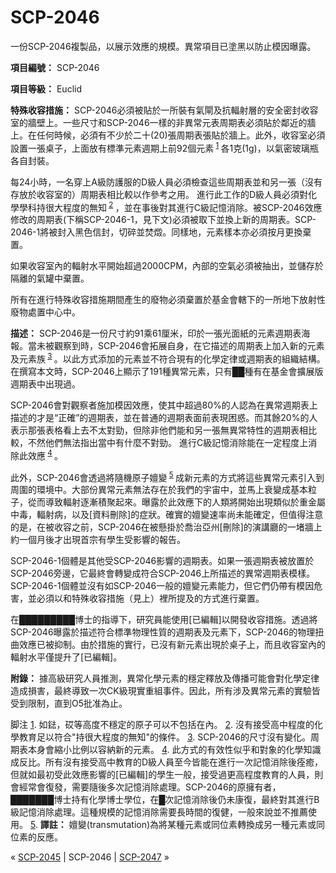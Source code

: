 # SCP-2046
                        




一份SCP-2046複製品，以展示效應的規模。異常項目已塗黑以防止模因曝露。



**項目編號：** SCP-2046

**項目等級：** Euclid

**特殊收容措施：** SCP-2046必須被貼於一所裝有氣閘及抗輻射層的安全密封收容室的牆壁上。一些尺寸和SCP-2046一樣的非異常元表周期表必須貼於鄰近的牆上。在任何時候，必須有不少於二十(20)張周期表張貼於牆上。此外，收容室必須設置一張桌子，上面放有標準元素週期上前92個元素<sup class='footnoteref'>
 <a shape='rect' class='footnoteref' id='footnoteref-1' href='javascript:;' onclick='WIKIDOT.page.utils.scrollToReference(&apos;footnote-1&apos;)'>1</a>
</sup>各1克(1g)，以氣密玻璃瓶各自封裝。

每24小時，一名穿上A級防護服的D級人員必須檢查這些周期表並和另一張（沒有存放於收容室的）周期表相比較以作參考之用。 進行此工作的D級人員必須對化學學科持很大程度的無知<sup class='footnoteref'>
 <a shape='rect' class='footnoteref' id='footnoteref-2' href='javascript:;' onclick='WIKIDOT.page.utils.scrollToReference(&apos;footnote-2&apos;)'>2</a>
</sup>，並在事後對其進行C級記憶消除。被SCP-2046效應修改的周期表(下稱SCP-2046-1，見下文)必須被取下並換上新的周期表。SCP-2046-1將被封入黑色信封，切碎並焚燬。同樣地，元素樣本亦必須按月更換棄置。

如果收容室內的輻射水平開始超過2000CPM，內部的空氣必須被抽出，並儲存於隔離的氣罐中棄置。

所有在進行特殊收容措施期間產生的廢物必須棄置於基金會轄下的一所地下放射性廢物處置中心中。

**描述：** SCP-2046是一份尺寸約91乘61厘米，印於一張光面紙的元素週期表海報。當未被觀察到時，SCP-2046會拓展自身，在它描述的周期表上加入新的元素及元素族<sup class='footnoteref'>
 <a shape='rect' class='footnoteref' id='footnoteref-3' href='javascript:;' onclick='WIKIDOT.page.utils.scrollToReference(&apos;footnote-3&apos;)'>3</a>
</sup>。以此方式添加的元素並不符合現有的化學定律或週期表的組織結構。在撰寫本文時，SCP-2046上顯示了191種異常元素，只有██種有在基金會擴展版週期表中出現過。

SCP-2046會對觀察者施加模因效應，使其中超過80%的人認為在異常週期表上描述的才是“正確”的週期表，並在普通的週期表面前表現困惑。而其餘20%的人表示那張表格看上去不太對勁，但除非他們能和另一張無異常特性的週期表相比較，不然他們無法指出當中有什麼不對勁。 進行C級記憶消除能在一定程度上消除此效應<sup class='footnoteref'>
 <a shape='rect' class='footnoteref' id='footnoteref-4' href='javascript:;' onclick='WIKIDOT.page.utils.scrollToReference(&apos;footnote-4&apos;)'>4</a>
</sup>。

此外，SCP-2046會透過將隨機原子嬗變<sup class='footnoteref'>
 <a shape='rect' class='footnoteref' id='footnoteref-5' href='javascript:;' onclick='WIKIDOT.page.utils.scrollToReference(&apos;footnote-5&apos;)'>5</a>
</sup>成新元素的方式將這些異常元素引入到周圍的環境中。大部份異常元素無法存在於我們的宇宙中，並馬上衰變成基本粒子，從而導致輻射逐漸積聚起來。曝露於此效應下的人類將開始出現類似於重金屬中毒，輻射病，以及[資料刪除]的症狀。確實的嬗變速率尚未能確定，但值得注意的是，在被收容之前，SCP-2046在被懸掛於喬治亞州[刪除]的演講廳的一堵牆上約一個月後才出現首宗有學生受影響的報告。

SCP-2046-1個體是其他受SCP-2046影響的週期表。如果一張週期表被放置於SCP-2046旁邊，它最終會轉變成符合SCP-2046上所描述的異常週期表模樣。SCP-2046-1個體並沒有如SCP-2046一般的嬗變元素能力，但它們仍帶有模因危害，並必須以和特殊收容措施（見上）裡所提及的方式進行棄置。

在█████████博士的指導下，研究員能使用[已編輯]以開發收容措施。透過將SCP-2046曝露於描述符合標準物理性質的週期表及元素下，SCP-2046的物理扭曲效應已被抑制。由於措施的實行，已沒有新元素出現於桌子上，而且收容室內的輻射水平僅提升了[已編輯]。

**附錄：**  據高級研究人員推測，異常化學元素的穩定釋放及傳播可能會對化學定律造成損害，最終導致一次CK級現實重組事件。因此，所有涉及異常元素的實驗皆受到限制，直到O5批准為止。


脚注
<a shape='rect' href='javascript:;' onclick='WIKIDOT.page.utils.scrollToReference(&apos;footnoteref-1&apos;)'>1</a>. 如鍅，砹等高度不穩定的原子可以不包括在內。
<a shape='rect' href='javascript:;' onclick='WIKIDOT.page.utils.scrollToReference(&apos;footnoteref-2&apos;)'>2</a>. 沒有接受高中程度的化學教育足以符合"持很大程度的無知"的條件。
<a shape='rect' href='javascript:;' onclick='WIKIDOT.page.utils.scrollToReference(&apos;footnoteref-3&apos;)'>3</a>. SCP-2046的尺寸沒有變化。周期表本身會縮小比例以容納新的元素。
<a shape='rect' href='javascript:;' onclick='WIKIDOT.page.utils.scrollToReference(&apos;footnoteref-4&apos;)'>4</a>. 此方式的有效性似乎和對象的化學知識成反比。所有沒有接受高中教育的D級人員至今皆能在進行一次記憶消除後痊癒，但就如最初受此效應影響的[已編輯]的學生一般，接受過更高程度教育的人員，則會經常會復發，需要隨後多次記憶消除處理。SCP-2046的原擁有者， ███████博士持有化學博士學位，在█次記憶消除後仍未康復，最終對其進行B級記憶消除處理。這種規模的記憶消除需要長時間的復健，一般來說並不推薦使用。
<a shape='rect' href='javascript:;' onclick='WIKIDOT.page.utils.scrollToReference(&apos;footnoteref-5&apos;)'>5</a>. **譯註：** 嬗變(transmutation)為將某種元素或同位素轉換成另一種元素或同位素的反應。



« [SCP-2045](/scp-2045) | SCP-2046 | [SCP-2047](/scp-2047) »





                    